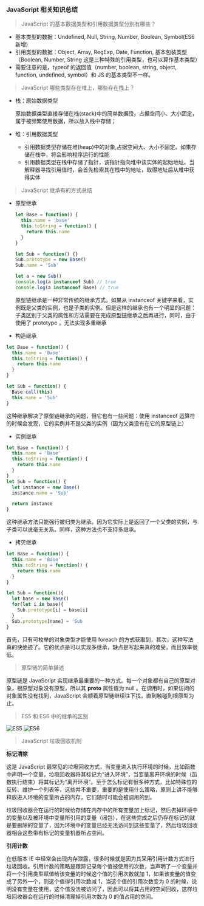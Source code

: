 ### JavaScript 相关知识总结

> JavaScript 的基本数据类型和引用数据类型分别有哪些？

* 基本类型的数据：Undefined, Null, String, Number, Boolean, Symbol(ES6 新增)
* 引用类型的数据：Object, Array, RegExp, Date, Function, 基本包装类型（Boolean, Number, String 这是三种特殊的引用类型，也可以算作基本类型）
* 需要注意的是，typeof 的返回值（number, boolean, string, object, function, undefined, symbol）和 JS 的基本类型不一样。

> JavaScript 哪些类型存在堆上，哪些存在栈上？

* 栈：原始数据类型

  原始数据类型直接存储在栈(stack)中的简单数据段，占据空间小、大小固定，属于被频繁使用数据，所以放入栈中存储；

* 堆：引用数据类型

  * 引用数据类型存储在堆(heap)中的对象,占据空间大、大小不固定。如果存储在栈中，将会影响程序运行的性能
  * 引用数据类型在栈中存储了指针，该指针指向堆中该实体的起始地址。当解释器寻找引用值时，会首先检索其在栈中的地址，取得地址后从堆中获得实体

> JavaScript 继承有的方式总结

* 原型继承

  ```js
  let Base = function() {
    this.name = 'base'
    this.toString = function() {
      return this.name
    }
  }

  let Sub = function() {}
  Sub.prototype = new Base()
  Sub.name = 'Sub'

  let a = new Sub()
  console.log(a instanceof Sub) // true
  console.log(a instanceof Base) // true
  ```

  原型链继承是一种非常传统的继承方式。如果从 instanceof 关键字来看，实例既是父类的实例，也是子类的实例。但是这样的继承也有一个明显的问题：子类区别于父类的属性和方法需要在完成原型链继承之后再进行，同时，由于使用了 prototype ，无法实现多重继承

* 构造继承

```js
let Base = function() {
  this.name = 'Base'
  this.toString = function() {
    return this.name
  }
}

let Sub = function() {
  Base.call(this)
  this.name = 'Sub'
}
```

这种继承解决了原型链继承的问题，但它也有一些问题：使用 instanceof 运算符的时候会发现，它的实例并不是父类的实例（因为父类没有在它的原型链上）

* 实例继承

```js
let Base = function() {
  this.name = 'Base'
  this.toString = function() {
    return this.name
  }
}
let Sub = function() {
  let instance = new Base()
  instance.name = 'Sub'

  return instance
}
```

这种继承方法只能强行被归类为继承。因为它实际上是返回了一个父类的实例，与子类可以说毫无关系。同样，这种方法也不支持多继承。

* 拷贝继承

```js
let Base = function() {
  this.name = 'Base'
  this.toString = function() {
    return this.name
  }
}

let Sub = function(){
  let base = new Base()
  for(let i in base){
    Sub.prototype[i] = base[i]
  }
  Sub.prototype[name] = 'Sub
}
```

首先，只有可枚举的对象类型才能使用 foreach 的方式获取到，其次，这种写法真的快绝迹了。它的优点是可以实现多继承，缺点是写起来真的难受，而且效率很低。

> 原型链的简单描述

原型链是 JavaScript 实现继承最重要的一种方式。每一个对象都有自己的原型对象，根原型对象没有原型，所以其 **proto** 属性值为 null 。在调用时，如果访问的对象属性没有找到，JavaScript 会顺着原型链继续往下找，直到触碰到根原型为止。

> ES5 和 ES6 中的继承的区别

![ES5](https://lcx960324.gitbooks.io/front-end-cheat-sheet/content/assets/es5-inherit.png)
![ES6](https://lcx960324.gitbooks.io/front-end-cheat-sheet/content/assets/es6-inherit.png)

> JavaScript 垃圾回收机制

**标记清除**

这是 JavaScript 最常见的垃圾回收方式，当变量进入执行环境的时候，比如函数中声明一个变量，垃圾回收器将其标记为“进入环境”，当变量离开环境的时候（函数执行结束）将其标记为“离开环境”。至于怎么标记有很多种方式，比如特殊位的反转、维护一个列表等，这些并不重要，重要的是使用什么策略，原则上讲不能够释放进入环境的变量所占的内存，它们随时可能会被调用的到。

垃圾回收器会在运行的时候给存储在内存中的所有变量加上标记，然后去掉环境中的变量以及被环境中变量所引用的变量（闭包），在这些完成之后仍存在标记的就是要删除的变量了，因为环境中的变量已经无法访问到这些变量了，然后垃圾回收器相会这些带有标记的变量机器所占空间。

**引用计数**

在低版本 IE 中经常会出现内存泄露，很多时候就是因为其采用引用计数方式进行垃圾回收。引用计数的策略是跟踪记录每个值被使用的次数，当声明了一个变量并将一个引用类型赋值给该变量的时候这个值的引用次数就加 1，如果该变量的值变成了另外一个，则这个值得引用次数减 1，当这个值的引用次数变为 0 的时候，说明没有变量在使用，这个值没法被访问了，因此可以将其占用的空间回收，这样垃圾回收器会在运行的时候清理掉引用次数为 0 的值占用的空间。
